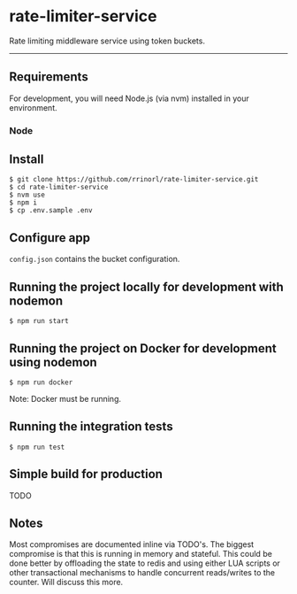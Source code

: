# rate-limiter-service
Rate limiting middleware service using token buckets.

---
## Requirements

For development, you will need Node.js (via nvm) installed in your environment.

### Node

## Install

    $ git clone https://github.com/rrinorl/rate-limiter-service.git
    $ cd rate-limiter-service
    $ nvm use
    $ npm i
    $ cp .env.sample .env


## Configure app

`config.json` contains the bucket configuration.

## Running the project locally for development with nodemon

    $ npm run start

## Running the project on Docker for development using nodemon

    $ npm run docker
Note: Docker must be running.

## Running the integration tests

    $ npm run test


## Simple build for production

TODO

## Notes

Most compromises are documented inline via TODO's.
The biggest compromise is that this is running in memory and stateful. This could be done better by offloading the state to redis and using either LUA scripts or other transactional mechanisms to handle concurrent reads/writes to the counter. Will discuss this more.
